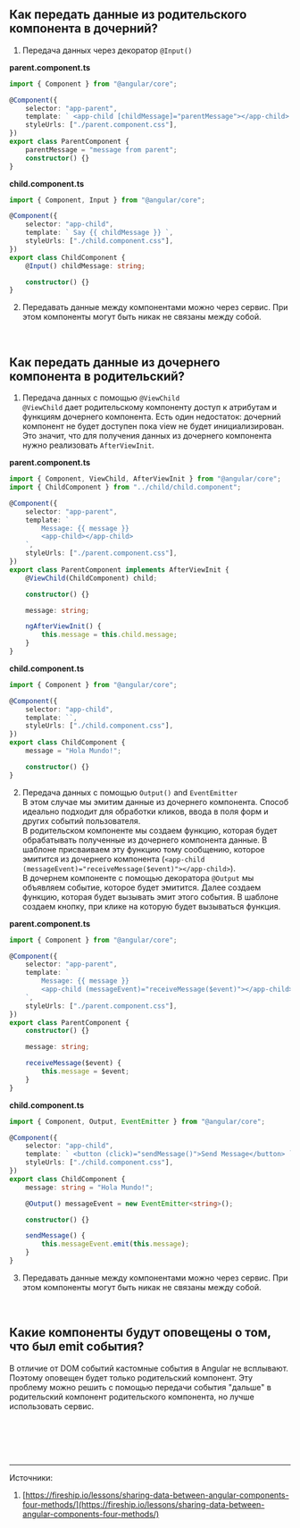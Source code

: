 ## <a name="parent-child"></a> Как передать данные из родительского компонента в дочерний?

1. Передача данных через декоратор `@Input()`

**parent.component.ts**

```typescript
import { Component } from "@angular/core";

@Component({
	selector: "app-parent",
	template: ` <app-child [childMessage]="parentMessage"></app-child> `,
	styleUrls: ["./parent.component.css"],
})
export class ParentComponent {
	parentMessage = "message from parent";
	constructor() {}
}
```

**child.component.ts**

```typescript
import { Component, Input } from "@angular/core";

@Component({
	selector: "app-child",
	template: ` Say {{ childMessage }} `,
	styleUrls: ["./child.component.css"],
})
export class ChildComponent {
	@Input() childMessage: string;

	constructor() {}
}
```

2. Передавать данные между компонентами можно через сервис. При этом компоненты могут быть никак не связаны между собой.

<br/>

## <a name="child-parent"></a> Как передать данные из дочернего компонента в родительский?

1. Передача данных с помощью `@ViewChild`
   <br/>
   `@ViewChild` дает родительскому компоненту доступ к атрибутам и функциям дочернего компонента. Есть один недостаток: дочерний компонент не будет доступен пока view не будет инициализирован. Это значит, что для получения данных из дочернего компонента нужно реализовать `AfterViewInit`.

**parent.component.ts**

```typescript
import { Component, ViewChild, AfterViewInit } from "@angular/core";
import { ChildComponent } from "../child/child.component";

@Component({
	selector: "app-parent",
	template: `
		Message: {{ message }}
		<app-child></app-child>
	`,
	styleUrls: ["./parent.component.css"],
})
export class ParentComponent implements AfterViewInit {
	@ViewChild(ChildComponent) child;

	constructor() {}

	message: string;

	ngAfterViewInit() {
		this.message = this.child.message;
	}
}
```

**child.component.ts**

```typescript
import { Component } from "@angular/core";

@Component({
	selector: "app-child",
	template: ``,
	styleUrls: ["./child.component.css"],
})
export class ChildComponent {
	message = "Hola Mundo!";

	constructor() {}
}
```

2.  Передача данных с помощью `Output()` and `EventEmitter`
    <br/>
    В этом случае мы эмитим данные из дочернего компонента.
    Способ идеально подходит для обработки кликов, ввода в поля форм и других событий пользователя.
    <br/>
    В родительском компоненте мы создаем функцию, которая будет обрабатывать полученные из дочернего компонента данные. В шаблоне присваиваем эту функцию тому сообщению, которое эмитится из дочернего компонента (`<app-child (messageEvent)="receiveMessage($event)"></app-child>`). <br/>
    В дочернем компоненте с помощью декоратора `@Output` мы объявляем событие, которое будет эмитится. Далее создаем функцию, которая будет вызывать эмит этого события. В шаблоне создаем кнопку, при клике на которую будет вызываться функция.

**parent.component.ts**

```typescript
import { Component } from "@angular/core";

@Component({
	selector: "app-parent",
	template: `
		Message: {{ message }}
		<app-child (messageEvent)="receiveMessage($event)"></app-child>
	`,
	styleUrls: ["./parent.component.css"],
})
export class ParentComponent {
	constructor() {}

	message: string;

	receiveMessage($event) {
		this.message = $event;
	}
}
```

**child.component.ts**

```typescript
import { Component, Output, EventEmitter } from "@angular/core";

@Component({
	selector: "app-child",
	template: ` <button (click)="sendMessage()">Send Message</button> `,
	styleUrls: ["./child.component.css"],
})
export class ChildComponent {
	message: string = "Hola Mundo!";

	@Output() messageEvent = new EventEmitter<string>();

	constructor() {}

	sendMessage() {
		this.messageEvent.emit(this.message);
	}
}
```

3. Передавать данные между компонентами можно через сервис. При этом компоненты могут быть никак не связаны между собой.

<br/>

## <a name="event-emit"></a> Какие компоненты будут оповещены о том, что был emit события?

В отличие от DOM событий кастомные события в Angular не всплывают. Поэтому оповещен будет только родительский компонент. Эту проблему можно решить с помощью передачи события "дальше" в родительский компонент родительского компонента, но лучше использовать сервис.

<br/>
<br/>
<br/>
<br/>

<hr/>

Источники:<br/>

1. [https://fireship.io/lessons/sharing-data-between-angular-components-four-methods/](https://fireship.io/lessons/sharing-data-between-angular-components-four-methods/)
